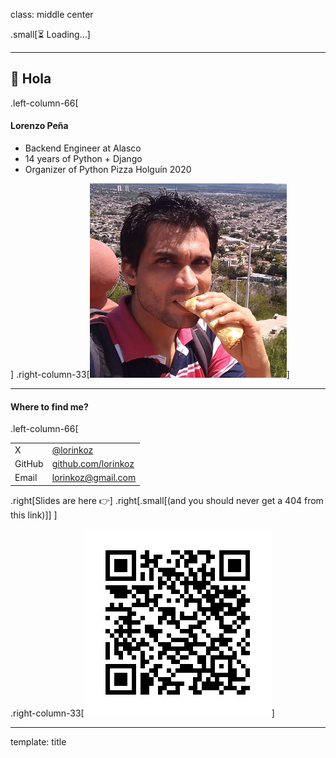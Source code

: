 class: middle center

.small[⏳ Loading...]

---

## 👋 Hola

.left-column-66[

#### Lorenzo Peña

- Backend Engineer at Alasco
- 14 years of Python + Django
- Organizer of Python Pizza Holguín 2020

]
.right-column-33[![Myself](images/lorinkoz.jpg)]

---

#### Where to find me?

.left-column-66[

|        |                                                    |
| ------ | -------------------------------------------------- |
| X      | [@lorinkoz](https://x.com/lorinkoz)                |
| GitHub | [github.com/lorinkoz](https://github.com/lorinkoz) |
| Email  | [lorinkoz@gmail.com](mailto:lorinkoz@gmail.com)    |

.right[Slides are here 👉]
.right[.small[(and you should never get a 404 from this link)]]
]

.right-column-33[![Slides QR Code](images/slides-qr.png)]

---

template: title
